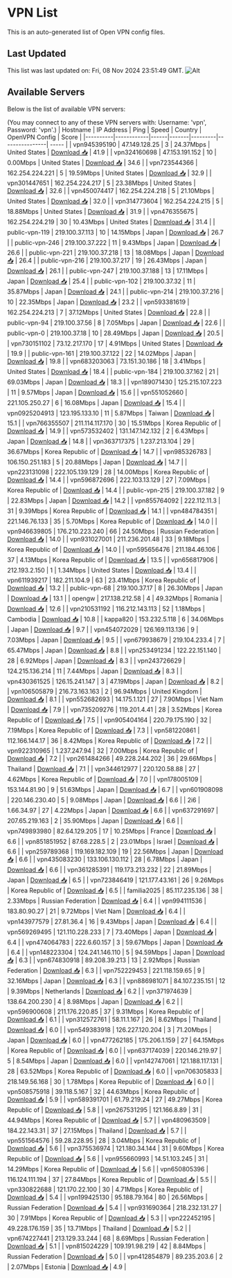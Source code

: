 # VPN List

This is an auto-generated list of Open VPN config files.

## Last Updated

This list was last updated on: Fri, 08 Nov 2024 23:51:49 GMT.
![Alt](https://repobeats.axiom.co/api/embed/186b98318ef1479477931607c1ad7d823f12451f.svg "Repobeats analytics image")

## Available Servers

Below is the list of available VPN servers:

(You may connect to any of these VPN servers with: Username: 'vpn', Password: 'vpn'.)
| Hostname | IP Address | Ping | Speed | Country | OpenVPN Config | Score |
|----------|------------|------|-------|---------|----------------| ----- |
| vpn945395190 | 47.149.128.25 | 3 | 24.37Mbps | United States | [Download 📥](./configs/server_0_US.ovpn) | 41.9 |
| vpn324160698 | 47.153.191.152 | 10 | 0.00Mbps | United States | [Download 📥](./configs/server_1_US.ovpn) | 34.6 |
| vpn723544366 | 162.254.224.221 | 5 | 19.59Mbps | United States | [Download 📥](./configs/server_2_US.ovpn) | 32.9 |
| vpn301447651 | 162.254.224.217 | 5 | 23.38Mbps | United States | [Download 📥](./configs/server_3_US.ovpn) | 32.6 |
| vpn450074417 | 162.254.224.218 | 5 | 21.10Mbps | United States | [Download 📥](./configs/server_4_US.ovpn) | 32.0 |
| vpn314773604 | 162.254.224.215 | 5 | 18.88Mbps | United States | [Download 📥](./configs/server_5_US.ovpn) | 31.9 |
| vpn476355675 | 162.254.224.219 | 30 | 10.43Mbps | United States | [Download 📥](./configs/server_6_US.ovpn) | 31.4 |
| public-vpn-119 | 219.100.37.113 | 10 | 14.15Mbps | Japan | [Download 📥](./configs/server_7_JP.ovpn) | 26.7 |
| public-vpn-246 | 219.100.37.222 | 11 | 9.43Mbps | Japan | [Download 📥](./configs/server_8_JP.ovpn) | 26.6 |
| public-vpn-221 | 219.100.37.218 | 13 | 18.08Mbps | Japan | [Download 📥](./configs/server_9_JP.ovpn) | 26.4 |
| public-vpn-216 | 219.100.37.217 | 19 | 26.43Mbps | Japan | [Download 📥](./configs/server_10_JP.ovpn) | 26.1 |
| public-vpn-247 | 219.100.37.188 | 13 | 17.11Mbps | Japan | [Download 📥](./configs/server_11_JP.ovpn) | 25.4 |
| public-vpn-102 | 219.100.37.32 | 11 | 35.87Mbps | Japan | [Download 📥](./configs/server_12_JP.ovpn) | 24.1 |
| public-vpn-214 | 219.100.37.216 | 10 | 22.35Mbps | Japan | [Download 📥](./configs/server_13_JP.ovpn) | 23.2 |
| vpn593381619 | 162.254.224.213 | 7 | 37.12Mbps | United States | [Download 📥](./configs/server_14_US.ovpn) | 22.8 |
| public-vpn-94 | 219.100.37.56 | 8 | 7.05Mbps | Japan | [Download 📥](./configs/server_15_JP.ovpn) | 22.6 |
| public-vpn-0 | 219.100.37.18 | 10 | 28.49Mbps | Japan | [Download 📥](./configs/server_16_JP.ovpn) | 20.5 |
| vpn730151102 | 73.12.217.170 | 17 | 4.91Mbps | United States | [Download 📥](./configs/server_17_US.ovpn) | 19.9 |
| public-vpn-161 | 219.100.37.122 | 22 | 14.02Mbps | Japan | [Download 📥](./configs/server_18_JP.ovpn) | 19.8 |
| vpn683203063 | 73.151.30.186 | 18 | 3.41Mbps | United States | [Download 📥](./configs/server_19_US.ovpn) | 18.4 |
| public-vpn-184 | 219.100.37.162 | 21 | 69.03Mbps | Japan | [Download 📥](./configs/server_20_JP.ovpn) | 18.3 |
| vpn189071430 | 125.215.107.223 | 11 | 9.57Mbps | Japan | [Download 📥](./configs/server_21_JP.ovpn) | 15.6 |
| vpn551052660 | 221.105.250.27 | 6 | 16.08Mbps | Japan | [Download 📥](./configs/server_22_JP.ovpn) | 15.4 |
| vpn0925204913 | 123.195.133.10 | 11 | 5.87Mbps | Taiwan | [Download 📥](./configs/server_23_TW.ovpn) | 15.1 |
| vpn766355507 | 211.114.117.170 | 30 | 15.51Mbps | Korea Republic of | [Download 📥](./configs/server_24_KR.ovpn) | 14.9 |
| vpn573532402 | 131.147.142.132 | 2 | 6.43Mbps | Japan | [Download 📥](./configs/server_25_JP.ovpn) | 14.8 |
| vpn363717375 | 1.237.213.104 | 29 | 36.67Mbps | Korea Republic of | [Download 📥](./configs/server_26_KR.ovpn) | 14.7 |
| vpn985326783 | 106.150.251.183 | 5 | 20.88Mbps | Japan | [Download 📥](./configs/server_27_JP.ovpn) | 14.7 |
| vpn223131098 | 222.105.139.129 | 28 | 14.00Mbps | Korea Republic of | [Download 📥](./configs/server_28_KR.ovpn) | 14.4 |
| vpn596872696 | 222.103.13.129 | 27 | 7.09Mbps | Korea Republic of | [Download 📥](./configs/server_29_KR.ovpn) | 14.4 |
| public-vpn-215 | 219.100.37.182 | 9 | 22.83Mbps | Japan | [Download 📥](./configs/server_30_JP.ovpn) | 14.2 |
| vpn855764092 | 222.112.11.3 | 31 | 9.39Mbps | Korea Republic of | [Download 📥](./configs/server_31_KR.ovpn) | 14.1 |
| vpn484784351 | 221.146.76.133 | 35 | 5.70Mbps | Korea Republic of | [Download 📥](./configs/server_32_KR.ovpn) | 14.0 |
| vpn946639805 | 176.210.223.240 | 66 | 24.50Mbps | Russian Federation | [Download 📥](./configs/server_33_RU.ovpn) | 14.0 |
| vpn931027001 | 211.236.201.48 | 33 | 9.18Mbps | Korea Republic of | [Download 📥](./configs/server_34_KR.ovpn) | 14.0 |
| vpn595656476 | 211.184.46.106 | 37 | 4.13Mbps | Korea Republic of | [Download 📥](./configs/server_35_KR.ovpn) | 13.5 |
| vpn656817906 | 212.193.2.150 | 1 | 1.34Mbps | United States | [Download 📥](./configs/server_36_US.ovpn) | 13.4 |
| vpn611939217 | 182.211.104.9 | 63 | 23.41Mbps | Korea Republic of | [Download 📥](./configs/server_37_KR.ovpn) | 13.2 |
| public-vpn-68 | 219.100.37.17 | 8 | 26.30Mbps | Japan | [Download 📥](./configs/server_38_JP.ovpn) | 13.1 |
| opengw | 217.138.212.58 | 4 | 49.32Mbps | Romania | [Download 📥](./configs/server_39_RO.ovpn) | 12.6 |
| vpn210531192 | 116.212.143.113 | 52 | 1.18Mbps | Cambodia | [Download 📥](./configs/server_40_KH.ovpn) | 10.8 |
| kappa820 | 153.232.5.118 | 6 | 34.06Mbps | Japan | [Download 📥](./configs/server_41_JP.ovpn) | 9.7 |
| vpn454072029 | 126.169.113.136 | 9 | 7.03Mbps | Japan | [Download 📥](./configs/server_42_JP.ovpn) | 9.5 |
| vpn679938679 | 219.104.233.4 | 7 | 65.47Mbps | Japan | [Download 📥](./configs/server_43_JP.ovpn) | 8.8 |
| vpn253491234 | 122.22.151.140 | 28 | 6.92Mbps | Japan | [Download 📥](./configs/server_44_JP.ovpn) | 8.3 |
| vpn243726629 | 124.215.136.214 | 11 | 7.44Mbps | Japan | [Download 📥](./configs/server_45_JP.ovpn) | 8.3 |
| vpn430361525 | 126.15.241.147 | 3 | 47.19Mbps | Japan | [Download 📥](./configs/server_46_JP.ovpn) | 8.2 |
| vpn106505879 | 216.73.163.163 | 2 | 96.94Mbps | United Kingdom | [Download 📥](./configs/server_47_GB.ovpn) | 8.1 |
| vpn552682693 | 14.175.1.121 | 27 | 7.90Mbps | Viet Nam | [Download 📥](./configs/server_48_VN.ovpn) | 7.9 |
| vpn735209276 | 119.201.4.41 | 28 | 3.52Mbps | Korea Republic of | [Download 📥](./configs/server_49_KR.ovpn) | 7.5 |
| vpn905404164 | 220.79.175.190 | 32 | 7.19Mbps | Korea Republic of | [Download 📥](./configs/server_50_KR.ovpn) | 7.3 |
| vpn581220861 | 112.166.144.17 | 36 | 8.42Mbps | Korea Republic of | [Download 📥](./configs/server_51_KR.ovpn) | 7.2 |
| vpn922310965 | 1.237.247.94 | 32 | 7.00Mbps | Korea Republic of | [Download 📥](./configs/server_52_KR.ovpn) | 7.2 |
| vpn261484266 | 49.228.244.202 | 36 | 29.66Mbps | Thailand | [Download 📥](./configs/server_53_TH.ovpn) | 7.1 |
| vpn344612977 | 220.120.58.88 | 27 | 4.62Mbps | Korea Republic of | [Download 📥](./configs/server_54_KR.ovpn) | 7.0 |
| vpn178005109 | 153.144.81.90 | 9 | 51.63Mbps | Japan | [Download 📥](./configs/server_55_JP.ovpn) | 6.7 |
| vpn601908098 | 220.146.230.40 | 5 | 9.08Mbps | Japan | [Download 📥](./configs/server_56_JP.ovpn) | 6.6 |
| 2i6 | 1.66.34.97 | 27 | 4.22Mbps | Japan | [Download 📥](./configs/server_57_JP.ovpn) | 6.6 |
| vpn637291697 | 207.65.219.163 | 2 | 35.90Mbps | Japan | [Download 📥](./configs/server_58_JP.ovpn) | 6.6 |
| vpn749893980 | 82.64.129.205 | 17 | 10.25Mbps | France | [Download 📥](./configs/server_59_FR.ovpn) | 6.6 |
| vpn851851952 | 87.68.228.5 | 2 | 23.01Mbps | Israel | [Download 📥](./configs/server_60_IL.ovpn) | 6.6 |
| vpn259789368 | 119.169.182.109 | 19 | 22.56Mbps | Japan | [Download 📥](./configs/server_61_JP.ovpn) | 6.6 |
| vpn435083230 | 133.106.130.112 | 28 | 6.78Mbps | Japan | [Download 📥](./configs/server_62_JP.ovpn) | 6.6 |
| vpn361285391 | 119.173.213.232 | 22 | 21.89Mbps | Japan | [Download 📥](./configs/server_63_JP.ovpn) | 6.5 |
| vpn723846419 | 121.177.43.161 | 26 | 9.26Mbps | Korea Republic of | [Download 📥](./configs/server_64_KR.ovpn) | 6.5 |
| familia2025 | 85.117.235.136 | 38 | 2.33Mbps | Russian Federation | [Download 📥](./configs/server_65_RU.ovpn) | 6.4 |
| vpn994111536 | 183.80.90.27 | 21 | 9.72Mbps | Viet Nam | [Download 📥](./configs/server_66_VN.ovpn) | 6.4 |
| vpn143977579 | 27.81.36.4 | 16 | 9.43Mbps | Japan | [Download 📥](./configs/server_67_JP.ovpn) | 6.4 |
| vpn569269495 | 121.110.228.233 | 7 | 73.40Mbps | Japan | [Download 📥](./configs/server_68_JP.ovpn) | 6.4 |
| vpn474064783 | 222.6.60.157 | 3 | 59.67Mbps | Japan | [Download 📥](./configs/server_69_JP.ovpn) | 6.4 |
| vpn148223304 | 124.241.146.110 | 5 | 94.59Mbps | Japan | [Download 📥](./configs/server_70_JP.ovpn) | 6.3 |
| vpn674830918 | 89.208.39.213 | 13 | 2.92Mbps | Russian Federation | [Download 📥](./configs/server_71_RU.ovpn) | 6.3 |
| vpn752229453 | 221.118.159.65 | 9 | 32.16Mbps | Japan | [Download 📥](./configs/server_72_JP.ovpn) | 6.3 |
| vpn886981071 | 84.107.235.151 | 12 | 9.39Mbps | Netherlands | [Download 📥](./configs/server_73_NL.ovpn) | 6.2 |
| vpn371974639 | 138.64.200.230 | 4 | 8.98Mbps | Japan | [Download 📥](./configs/server_74_JP.ovpn) | 6.2 |
| vpn596900608 | 211.176.220.85 | 37 | 9.31Mbps | Korea Republic of | [Download 📥](./configs/server_75_KR.ovpn) | 6.1 |
| vpn312572761 | 58.11.1.167 | 26 | 8.62Mbps | Thailand | [Download 📥](./configs/server_76_TH.ovpn) | 6.0 |
| vpn549383918 | 126.227.120.204 | 3 | 71.20Mbps | Japan | [Download 📥](./configs/server_77_JP.ovpn) | 6.0 |
| vpn477262185 | 175.206.1.159 | 27 | 64.15Mbps | Korea Republic of | [Download 📥](./configs/server_78_KR.ovpn) | 6.0 |
| vpn637174039 | 220.146.219.97 | 5 | 8.54Mbps | Japan | [Download 📥](./configs/server_79_JP.ovpn) | 6.0 |
| vpn142747061 | 121.188.117.131 | 28 | 63.52Mbps | Korea Republic of | [Download 📥](./configs/server_80_KR.ovpn) | 6.0 |
| vpn706305833 | 218.149.56.168 | 30 | 1.78Mbps | Korea Republic of | [Download 📥](./configs/server_81_KR.ovpn) | 6.0 |
| vpn508575918 | 39.118.5.167 | 32 | 44.63Mbps | Korea Republic of | [Download 📥](./configs/server_82_KR.ovpn) | 5.9 |
| vpn589391701 | 61.79.219.24 | 27 | 49.27Mbps | Korea Republic of | [Download 📥](./configs/server_83_KR.ovpn) | 5.8 |
| vpn267531295 | 121.166.8.89 | 31 | 44.94Mbps | Korea Republic of | [Download 📥](./configs/server_84_KR.ovpn) | 5.7 |
| vpn480963509 | 184.22.143.31 | 37 | 27.15Mbps | Thailand | [Download 📥](./configs/server_85_TH.ovpn) | 5.7 |
| vpn551564576 | 59.28.228.95 | 28 | 3.04Mbps | Korea Republic of | [Download 📥](./configs/server_86_KR.ovpn) | 5.6 |
| vpn375536974 | 121.180.34.144 | 31 | 9.60Mbps | Korea Republic of | [Download 📥](./configs/server_87_KR.ovpn) | 5.6 |
| vpn955660993 | 14.51.103.245 | 31 | 14.29Mbps | Korea Republic of | [Download 📥](./configs/server_88_KR.ovpn) | 5.6 |
| vpn650805396 | 116.124.111.194 | 37 | 27.84Mbps | Korea Republic of | [Download 📥](./configs/server_89_KR.ovpn) | 5.5 |
| vpn330822688 | 121.170.22.100 | 30 | 4.71Mbps | Korea Republic of | [Download 📥](./configs/server_90_KR.ovpn) | 5.4 |
| vpn199425130 | 95.188.79.164 | 80 | 26.56Mbps | Russian Federation | [Download 📥](./configs/server_91_RU.ovpn) | 5.4 |
| vpn931690364 | 218.232.131.27 | 30 | 7.91Mbps | Korea Republic of | [Download 📥](./configs/server_92_KR.ovpn) | 5.3 |
| vpn222452195 | 49.228.176.159 | 35 | 13.71Mbps | Thailand | [Download 📥](./configs/server_93_TH.ovpn) | 5.2 |
| vpn674227441 | 213.129.33.244 | 68 | 8.69Mbps | Russian Federation | [Download 📥](./configs/server_94_RU.ovpn) | 5.1 |
| vpn815024229 | 109.191.98.219 | 42 | 8.84Mbps | Russian Federation | [Download 📥](./configs/server_95_RU.ovpn) | 5.0 |
| vpn412854879 | 89.235.203.6 | 2 | 2.07Mbps | Estonia | [Download 📥](./configs/server_96_EE.ovpn) | 4.9 |

